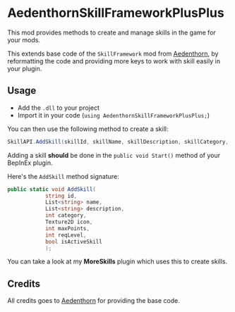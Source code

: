 # AedenthornSkillFrameworkPlusPlus

This mod provides methods to create and manage skills in the game for your mods.

This extends base code of the `SkillFramework` mod from [Aedenthorn](https://github.com/aedenthorn),
by reformatting the code and providing more keys to work with skill easily in your plugin.

## Usage

* Add the `.dll` to your project
* Import it in your code (`using AedenthornSkillFrameworkPlusPlus;`)

You can then use the following method to create a skill:

```C#
SkillAPI.AddSkill(skillId, skillName, skillDescription, skillCategory, skillIcon, maxPoints.Value, reqLevel.Value, false);
```

Adding a skill **should** be done in the `public void Start()` method of your BepInEx plugin.

Here's the ``AddSkill`` method signature:

```C#
public static void AddSkill(
            string id,
            List<string> name,
            List<string> description,
            int category,
            Texture2D icon,
            int maxPoints,
            int reqLevel,
            bool isActiveSkill
            );
```

You can take a look at my **MoreSkills** plugin which uses this to create skills.

## Credits

All credits goes to [Aedenthorn](https://github.com/aedenthorn) for providing the base code.
